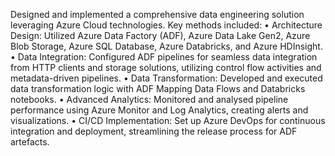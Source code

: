 Designed and implemented a comprehensive data engineering solution leveraging Azure Cloud technologies. Key methods included:
•	Architecture Design: Utilized Azure Data Factory (ADF), Azure Data Lake Gen2, Azure Blob Storage, Azure SQL Database, Azure Databricks, and Azure HDInsight.
•	Data Integration: Configured ADF pipelines for seamless data integration from HTTP clients and storage solutions, utilizing control flow activities and metadata-driven pipelines.
•	Data Transformation: Developed and executed data transformation logic with ADF Mapping Data Flows and Databricks notebooks.
•	Advanced Analytics: Monitored and analysed pipeline performance using Azure Monitor and Log Analytics, creating alerts and visualizations.
•	CI/CD Implementation: Set up Azure DevOps for continuous integration and deployment, streamlining the release process for ADF artefacts.
